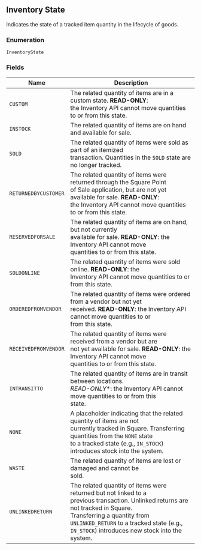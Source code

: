 ## Inventory State

Indicates the state of a tracked item quantity in the lifecycle of goods.

### Enumeration

`InventoryState`

### Fields

| Name | Description |
|  --- | --- |
| `CUSTOM` | The related quantity of items are in a custom state. **READ-ONLY**:<br>the Inventory API cannot move quantities to or from this state. |
| `INSTOCK` | The related quantity of items are on hand and available for sale. |
| `SOLD` | The related quantity of items were sold as part of an itemized<br>transaction. Quantities in the `SOLD` state are no longer tracked. |
| `RETURNEDBYCUSTOMER` | The related quantity of items were returned through the Square Point<br>of Sale application, but are not yet available for sale. **READ-ONLY**:<br>the Inventory API cannot move quantities to or from this state. |
| `RESERVEDFORSALE` | The related quantity of items are on hand, but not currently<br>available for sale. **READ-ONLY**: the Inventory API cannot move<br>quantities to or from this state. |
| `SOLDONLINE` | The related quantity of items were sold online. **READ-ONLY**: the<br>Inventory API cannot move quantities to or from this state. |
| `ORDEREDFROMVENDOR` | The related quantity of items were ordered from a vendor but not yet<br>received. **READ-ONLY**: the Inventory API cannot move quantities to or<br>from this state. |
| `RECEIVEDFROMVENDOR` | The related quantity of items were received from a vendor but are<br>not yet available for sale. **READ-ONLY**: the Inventory API cannot move<br>quantities to or from this state. |
| `INTRANSITTO` | The related quantity of items are in transit between locations.<br>*READ-ONLY**: the Inventory API cannot move quantities to or from this<br>state. |
| `NONE` | A placeholder indicating that the related quantity of items are not<br>currently tracked in Square. Transferring quantities from the `NONE` state<br>to a tracked state (e.g., `IN_STOCK`) introduces stock into the system. |
| `WASTE` | The related quantity of items are lost or damaged and cannot be<br>sold. |
| `UNLINKEDRETURN` | The related quantity of items were returned but not linked to a<br>previous transaction. Unlinked returns are not tracked in Square.<br>Transferring a quantity from `UNLINKED_RETURN` to a tracked state (e.g.,<br>`IN_STOCK`) introduces new stock into the system. |

